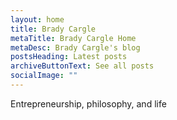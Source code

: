 ```yaml
---
layout: home
title: Brady Cargle
metaTitle: Brady Cargle Home
metaDesc: Brady Cargle's blog
postsHeading: Latest posts
archiveButtonText: See all posts
socialImage: ""
---
```

E﻿ntrepreneurship, philosophy, and life